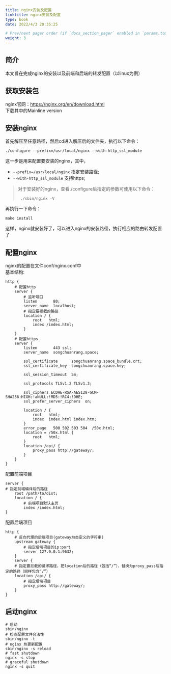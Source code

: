 ```yaml
---
title: nginx安装及配置
linktitle: nginx安装及配置
type: book
date: 2022/4/3 20:35:25

# Prev/next pager order (if `docs_section_pager` enabled in `params.toml`)
weight: 3
---
```

## 简介
本文旨在完成nginx的安装以及前端和后端的转发配置（以linux为例）
## 获取安装包
nginx官网：https://nginx.org/en/download.html  
下载其中的Mainline version
## 安装nginx
首先解压至任意路径，然后cd进入解压后的文件夹，执行以下命令：
~~~
./configure --prefix=/usr/local/nginx --with-http_ssl_module 
~~~
这一步是用来配置要安装的nginx，其中，
- `--prefix=/usr/local/nginx` 指定安装路径;
- `--with-http_ssl_module` 支持https;

> 对于安装好的nginx，查看./configure后指定的参数可使用以下命令：
> ~~~
>  ./sbin/nginx -V
> ~~~
再执行一下命令：
~~~
make install
~~~
这样，nginx就安装好了，可以进入nginx的安装路径，执行相应的路由转发配置了
## 配置nginx
nginx的配置在文件conf/nginx.conf中  
基本结构:
~~~
http {
    # 配置http
    server {
        # 监听端口
        listen       80;
        server_name  localhost;
        # 指定要拦截的路径 
        location / { 
            root   html;
            index /index.html;
        }
    }
    # 配置https
    server {
        listen       443 ssl;
        server_name  songchuanrang.space;

        ssl_certificate      songchuanrang.space_bundle.crt;
        ssl_certificate_key  songchuanrang.space.key;

        ssl_session_timeout  5m;

        ssl_protocols TLSv1.2 TLSv1.3;

        ssl_ciphers ECDHE-RSA-AES128-GCM-SHA256:HIGH:!aNULL:!MD5:!RC4:!DHE;
        ssl_prefer_server_ciphers  on;

        location / {
            root   html;
            index  index.html index.htm;
        }
        error_page   500 502 503 504  /50x.html;
        location = /50x.html {
            root   html;
        }
        location /api/ {
            proxy_pass http://gateway/;
        }
    }
}
~~~
配置前端项目
~~~
server {
# 指定前端编译后的路径
    root /path/to/dist;
    location / {
        # 前端项目默认主页
        index /index.html;
}
~~~
配置后端项目
~~~
http {
    # 反向代理的后端项目(gateway为自定义的字符串)
    upstream gateway {
        # 指定后端项目的ip:port
        server 127.0.0.1:9632;
    }
    server {
    # 指定要拦截的请求路径，把location后的路径（包括“/”），替换为proxy_pass后指定的路径（同样包含“/”）
    location /api/ {
        # 指定后端项目
        proxy_pass http://gateway/;
    }
}
~~~

## 启动nginx
~~~
# 启动
sbin/nginx
# 检查配置文件合法性 
sbin/nginx -t
# nginx 热更新配置
sbin/nginx -s reload
# fast shutdown
nginx -s stop
# graceful shutdown
nginx -s quit
~~~

